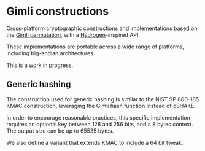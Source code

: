 # Gimli constructions

Cross-platform cryptographic constructions and implementations based on the
[Gimli permutation](https://gimli.cr.yp.to),
with a [Hydrogen](https://github.com/jedisct1/libhydrogen/wiki)-inspired API.

These implementations are portable across a wide range of platforms, including
big-endian architectures.

This is a work in progress.

## Generic hashing

The construction used for generic hashing is similar to the NIST SP
800-185 KMAC construction, leveraging the Gimli hash function instead
of cSHAKE.

In order to encourage reasonable practices, this specific
implementation requires an optional key between 128 and 256 bits, and
a 8 bytes context. The output size can be up to 65535 bytes.

We also define a variant that extends KMAC to include a 64 bit tweak.

